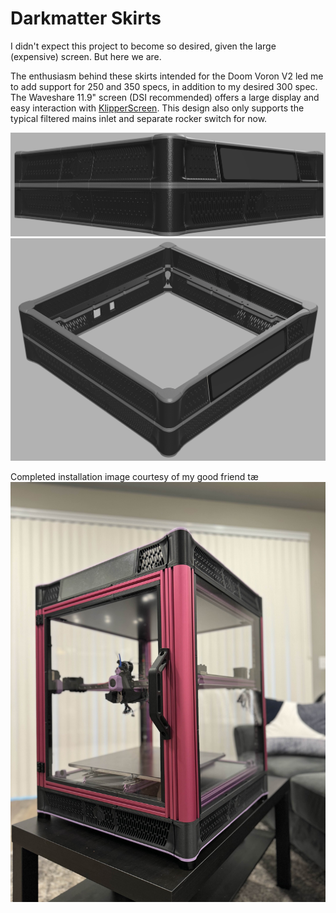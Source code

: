 # Darkmatter Skirts

I didn't expect this project to become so desired, given the large (expensive) screen. But here we are.

The enthusiasm behind these skirts intended for the Doom Voron V2 led me to add support for 250 and 350 specs, in addition to my desired 300 spec. The Waveshare 11.9" screen (DSI recommended) offers a large display and easy interaction with [KlipperScreen](https://klipperscreen.readthedocs.io/en/latest/). This design also only supports the typical filtered mains inlet and separate rocker switch for now.

![flat_corner](Images/flat_corner.png)
![top_corner](Images/top_corner.png)

Completed installation image courtesy of my good friend tæ
![doom_tae](Images/doom_tae.jpg)